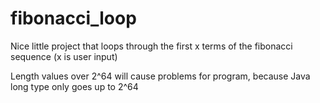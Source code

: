 # fibonacci_loop

Nice little project that loops through the first x terms of the fibonacci sequence (x is user input)

Length values over 2^64 will cause problems for program, because Java long type only goes up to 2^64
